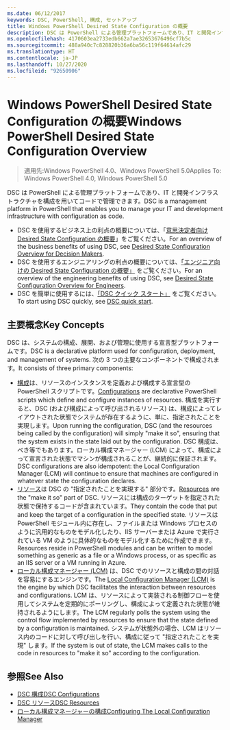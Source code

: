 ```yaml
---
ms.date: 06/12/2017
keywords: DSC, PowerShell, 構成, セットアップ
title: Windows PowerShell Desired State Configuration の概要
description: DSC は PowerShell による管理プラットフォームであり、IT と開発インフラストラクチャを構成を用いてコードで管理できます。
ms.openlocfilehash: 4170603ea2733edb662a7ae32653676496cf7b5c
ms.sourcegitcommit: 488a940c7c828820b36a6ba56c119f64614afc29
ms.translationtype: HT
ms.contentlocale: ja-JP
ms.lasthandoff: 10/27/2020
ms.locfileid: "92650906"
---
```

# <a name="windows-powershell-desired-state-configuration-overview"></a><span data-ttu-id="95b1e-104">Windows PowerShell Desired State Configuration の概要</span><span class="sxs-lookup"><span data-stu-id="95b1e-104">Windows PowerShell Desired State Configuration Overview</span></span>

> <span data-ttu-id="95b1e-105">適用先:Windows PowerShell 4.0、Windows PowerShell 5.0</span><span class="sxs-lookup"><span data-stu-id="95b1e-105">Applies To: Windows PowerShell 4.0, Windows PowerShell 5.0</span></span>

<span data-ttu-id="95b1e-106">DSC は PowerShell による管理プラットフォームであり、IT と開発インフラストラクチャを構成を用いてコードで管理できます。</span><span class="sxs-lookup"><span data-stu-id="95b1e-106">DSC is a management platform in PowerShell that enables you to manage your IT and development infrastructure with configuration as code.</span></span>

- <span data-ttu-id="95b1e-107">DSC を使用するビジネス上の利点の概要については、「[意思決定者向け Desired State Configuration の概要](decisionMaker.md)」をご覧ください。</span><span class="sxs-lookup"><span data-stu-id="95b1e-107">For an overview of the business benefits of using DSC, see [Desired State Configuration Overview for Decision Makers](decisionMaker.md).</span></span>
- <span data-ttu-id="95b1e-108">DSC を使用するエンジニアリングの利点の概要については、[「エンジニア向けの Desired State Configuration の概要」](DscForEngineers.md) をご覧ください。</span><span class="sxs-lookup"><span data-stu-id="95b1e-108">For an overview of the engineering benefits of using DSC, see [Desired State Configuration Overview for Engineers](DscForEngineers.md).</span></span>
- <span data-ttu-id="95b1e-109">DSC を簡単に使用するには、[「DSC クイック スタート」](../quickstarts/website-quickstart.md) をご覧ください。</span><span class="sxs-lookup"><span data-stu-id="95b1e-109">To start using DSC quickly, see [DSC quick start](../quickstarts/website-quickstart.md).</span></span>

## <a name="key-concepts"></a><span data-ttu-id="95b1e-110">主要概念</span><span class="sxs-lookup"><span data-stu-id="95b1e-110">Key Concepts</span></span>

<span data-ttu-id="95b1e-111">DSC は、システムの構成、展開、および管理に使用する宣言型プラットフォームです。</span><span class="sxs-lookup"><span data-stu-id="95b1e-111">DSC is a declarative platform used for configuration, deployment, and management of systems.</span></span> <span data-ttu-id="95b1e-112">次の 3 つの主要なコンポーネントで構成されます。</span><span class="sxs-lookup"><span data-stu-id="95b1e-112">It consists of three primary components:</span></span>

- <span data-ttu-id="95b1e-113">[構成](../configurations/configurations.md)は、リソースのインスタンスを定義および構成する宣言型の PowerShell スクリプトです。</span><span class="sxs-lookup"><span data-stu-id="95b1e-113">[Configurations](../configurations/configurations.md) are declarative PowerShell scripts which define and configure instances of resources.</span></span> <span data-ttu-id="95b1e-114">構成を実行すると、DSC (および構成によって呼び出されるリソース) は、構成によってレイアウトされた状態でシステムが存在するように、単に、指定されたことを実現します。</span><span class="sxs-lookup"><span data-stu-id="95b1e-114">Upon running the configuration, DSC (and the resources being called by the configuration) will simply "make it so", ensuring that the system exists in the state laid out by the configuration.</span></span> <span data-ttu-id="95b1e-115">DSC 構成は、べき等でもあります。ローカル構成マネージャー (LCM) によって、構成によって宣言された状態でマシンが構成されることが、継続的に保証されます。</span><span class="sxs-lookup"><span data-stu-id="95b1e-115">DSC configurations are also idempotent: the Local Configuration Manager (LCM) will continue to ensure that machines are configured in whatever state the configuration declares.</span></span>
- <span data-ttu-id="95b1e-116">[リソース](../resources/resources.md)は DSC の "指定されたことを実現する" 部分です。</span><span class="sxs-lookup"><span data-stu-id="95b1e-116">[Resources](../resources/resources.md) are the "make it so" part of DSC.</span></span> <span data-ttu-id="95b1e-117">リソースには構成のターゲットを指定された状態で保持するコードが含まれています。</span><span class="sxs-lookup"><span data-stu-id="95b1e-117">They contain the code that put and keep the target of a configuration in the specified state.</span></span> <span data-ttu-id="95b1e-118">リソースは PowerShell モジュール内に存在し、ファイルまたは Windows プロセスのように汎用的なものをモデル化したり、IIS サーバーまたは Azure で実行されている VM のように具体的なものをモデル化するために作成できます。</span><span class="sxs-lookup"><span data-stu-id="95b1e-118">Resources reside in PowerShell modules and can be written to model something as generic as a file or a Windows process, or as specific as an IIS server or a VM running in Azure.</span></span>
- <span data-ttu-id="95b1e-119">[ローカル構成マネージャー (LCM)](../managing-nodes/metaConfig.md) は、DSC でのリソースと構成の間の対話を容易にするエンジンです。</span><span class="sxs-lookup"><span data-stu-id="95b1e-119">The [Local Configuration Manager (LCM)](../managing-nodes/metaConfig.md) is the engine by which DSC facilitates the interaction between resources and configurations.</span></span> <span data-ttu-id="95b1e-120">LCM は、リソースによって実装される制御フローを使用してシステムを定期的にポーリングし、構成によって定義された状態が維持されるようにします。</span><span class="sxs-lookup"><span data-stu-id="95b1e-120">The LCM regularly polls the system using the control flow implemented by resources to ensure that the state defined by a configuration is maintained.</span></span> <span data-ttu-id="95b1e-121">システムが状態外の場合、LCM はリソース内のコードに対して呼び出しを行い、構成に従って "指定されたことを実現" します。</span><span class="sxs-lookup"><span data-stu-id="95b1e-121">If the system is out of state, the LCM makes calls to the code in resources to "make it so" according to the configuration.</span></span>

## <a name="see-also"></a><span data-ttu-id="95b1e-122">参照</span><span class="sxs-lookup"><span data-stu-id="95b1e-122">See Also</span></span>

- [<span data-ttu-id="95b1e-123">DSC 構成</span><span class="sxs-lookup"><span data-stu-id="95b1e-123">DSC Configurations</span></span>](../configurations/configurations.md)
- [<span data-ttu-id="95b1e-124">DSC リソース</span><span class="sxs-lookup"><span data-stu-id="95b1e-124">DSC Resources</span></span>](../resources/resources.md)
- [<span data-ttu-id="95b1e-125">ローカル構成マネージャーの構成</span><span class="sxs-lookup"><span data-stu-id="95b1e-125">Configuring The Local Configuration Manager</span></span>](../managing-nodes/metaConfig.md)
